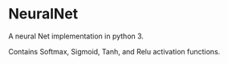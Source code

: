 # NeuralNet

A neural Net implementation in python 3.

Contains Softmax, Sigmoid, Tanh, and Relu activation functions.
